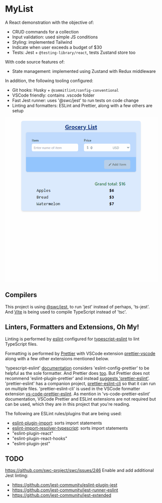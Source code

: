 # MyList

A React demonstration with the objective of:

- CRUD commands for a collection
- Input validation: used simple JS conditions
- Styling: implemented Tailwind
- Indicate when user exceeds a budget of $30
- Tests: Jest + `@testing-library/react`, tests Zustand store too

With code source features of:

- State management: implemented using Zustand with Redux middleware

In addition, the following tooling configured:

- Git hooks: Husky + `@commitlint/config-conventional`
- VSCode friendly: contains .vscode folder
- Fast Jest runner: uses '@swc/jest' to run tests on code change
- Linting and formatters: ESLint and Prettier, along with a few others are setup

![Demo](./docs/Animation.gif)

## Compilers

This project is using [@swc/jest](https://swc.rs/docs/usage/jest), to run 'jest' instead of perhaps, 'ts-jest'. And [Vite](https://vitejs.dev/guide/features.html#typescript) is being used to compile TypeScript instead of 'tsc'.

## Linters, Formatters and Extensions, Oh My!

Linting is performed by [eslint](https://eslint.org/) configured for [typescript-eslint](https://github.com/Microsoft/vscode-eslint) to lint TypeScript files.


Formatting is performed by [Prettier](https://prettier.io/) with VSCode extension [prettier-vscode](https://github.com/prettier/prettier-vscode) along with a few other extensions mentioned below.

'typescript-eslint' [documentation](https://typescript-eslint.io/docs/linting/configs/#prettier) considers 'eslint-config-prettier' to be helpful as the sole formatter. And Prettier does [too](https://prettier.io/docs/en/integrating-with-linters.html). But Prettier does not recommend 'eslint-plugin-prettier' and instead [suggests 'prettier-eslint'](https://github.com/prettier/prettier-eslint/issues/699#issuecomment-1166373283). 'prettier-eslint' has a companion project, [prettier-eslint-cli](https://github.com/prettier/prettier-eslint-cli) so that it can run on multiple files. 'prettier-eslint-cli' is used in the VSCode formatter extension [vs-code-prettier-eslint](https://github.com/idahogurl/vs-code-prettier-eslint). As mention in 'vs-code-prettier-eslint' documentation, VSCode Prettier and ESLint extensions are not required but
can be used, which they are in this project that you're reading.

The following are ESLint rules/plugins that are being used:
- [eslint-plugin-import](https://github.com/import-js/eslint-plugin-import): sorts import statements
- [eslint-import-resolver-typescript](https://github.com/import-js/eslint-import-resolver-typescript): sorts import statements
- "eslint-plugin-react"
- "eslint-plugin-react-hooks"
- "eslint-plugin-jest"

## TODO
https://github.com/swc-project/swc/issues/246
Enable and add additional Jest linting:
- https://github.com/jest-community/eslint-plugin-jest
- https://github.com/jest-community/jest-runner-eslint
- https://github.com/jest-community/jest-extended

